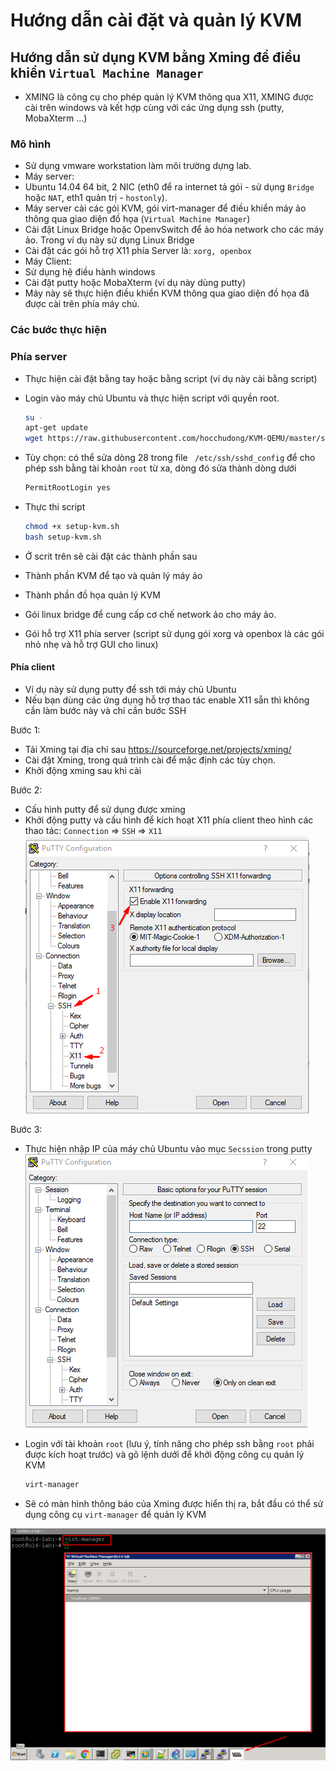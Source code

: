 # Hướng dẫn cài đặt và quản lý KVM 

## Hướng dẫn sử dụng KVM bằng Xming để điều khiển `Virtual Machine Manager`

- XMING là công cụ cho phép quản lý KVM thông qua X11, XMING được cài trên windows và kết hợp cùng với các ứng dụng ssh (putty, MobaXterm ...)

### Mô hình
- Sử dụng vmware workstation làm môi trường dựng lab. 
- Máy server: 
 - Ubuntu 14.04 64 bit, 2 NIC (eth0 để ra internet tả gói - sử dụng `Bridge` hoặc `NAT`, eth1 quản trị - `hostonly`).
 - Máy server cài các gói KVM, gói virt-manager để điều khiển máy ảo thông qua giao diện đồ họa (`Virtual Machine Manager`)
 - Cài đặt Linux Bridge hoặc OpenvSwitch để ảo hóa network cho các máy ảo. Trong ví dụ này sử dụng Linux Bridge
 - Cài đặt các gói hỗ trợ X11 phía Server là: `xorg, openbox`
- Máy Client: 
 - Sử dụng hệ điều hành windows 
 - Cài đặt putty hoặc MobaXterm (ví dụ này dùng putty)
 - Máy này sẽ thực hiện điều khiển KVM thông qua giao diện đồ họa đã được cài trên phía máy chủ.

### Các bước thực hiện
### Phía server 
- Thực hiện cài đặt bằng tay hoặc bằng script (ví dụ này cài bằng script)
- Login vào máy chủ Ubuntu và thực hiện script với quyền root.
	```sh
	su -
	apt-get update
	wget https://raw.githubusercontent.com/hocchudong/KVM-QEMU/master/scripts/setup-kvm.sh
	```

- Tùy chọn: có thể sửa dòng 28 trong file ` /etc/ssh/sshd_config` để cho phép ssh bằng tài khoản `root` từ xa, dòng đó sửa thành dòng dưới
	```sh
	PermitRootLogin yes
	```

- Thực thi script
	```sh
	chmod +x setup-kvm.sh
	bash setup-kvm.sh
	```

- Ở scrit trên sẽ cài đặt các thành phần sau
 - Thành phần KVM để tạo và quản lý máy ảo
 - Thành phần đồ họa quản lý KVM 
 - Gói linux bridge để cung cấp cơ chế network ảo cho máy ảo.
 - Gói hỗ trợ X11 phía server (script sử dụng gói xorg và openbox là các gói nhỏ nhẹ và hỗ trợ GUI cho linux)

#### Phía client 

- Ví dụ này sử dụng putty để ssh tới máy chủ Ubuntu
- Nếu bạn dùng các ứng dụng hỗ trợ thao tác enable X11 sẵn thì không cần làm bước này và chỉ cần bước SSH

Bước 1: 
- Tải Xming tại địa chỉ sau https://sourceforge.net/projects/xming/
- Cài đặt Xming, trong quá trình cài để mặc định các tùy chọn.
- Khởi động xming sau khi cài

Bước 2: 
- Cấu hình putty để sử dụng được xming
- Khởi động putty và cấu hình để kích hoạt X11 phía client theo hình các thao tác: `Connection` => `SSH` => `X11` 
![Putty1](../hinhanh/img1.png)

Bước 3: 
- Thực hiện nhập IP của máy chủ Ubuntu vào mục `Secssion` trong putty
![Putty2](../hinhanh/img2.png)

- Login với tài khoản `root` (lưu ý, tính năng cho phép ssh bằng `root` phải được kích hoạt trước) và gõ lệnh dưới để khởi động công cụ quản lý KVM
	```sh
	virt-manager
	```

- Sẽ có màn hình thông báo của Xming được hiển thị ra, bắt đầu có thể sử dụng công cụ `virt-manager` để quản lý KVM

![virt-manage](../hinhanh/img3.png)

